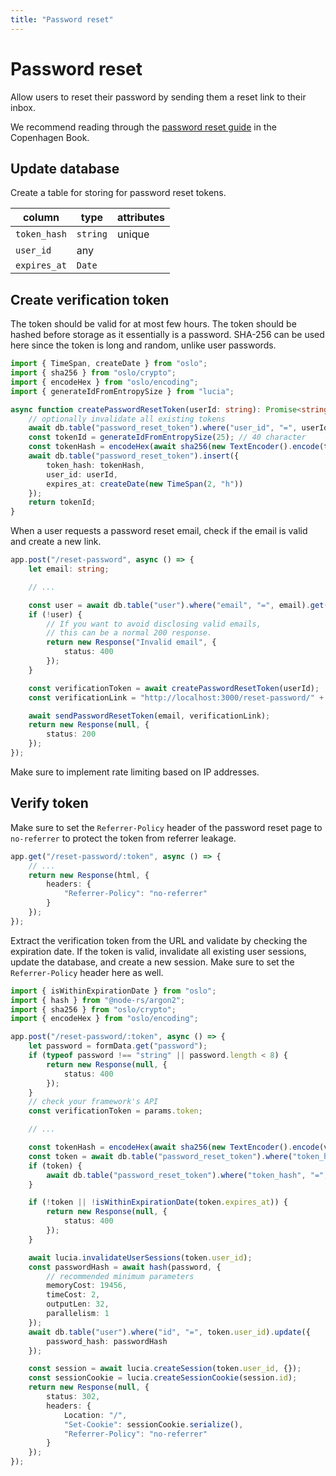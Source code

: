 ```yaml
---
title: "Password reset"
---
```


# Password reset

Allow users to reset their password by sending them a reset link to their inbox.

We recommend reading through the [password reset guide](https://thecopenhagenbook.com/password-reset) in the Copenhagen Book.

## Update database

Create a table for storing for password reset tokens.

| column       | type     | attributes |
| ------------ | -------- | ---------- |
| `token_hash` | `string` | unique     |
| `user_id`    | any      |            |
| `expires_at` | `Date`   |            |

## Create verification token

The token should be valid for at most few hours. The token should be hashed before storage as it essentially is a password. SHA-256 can be used here since the token is long and random, unlike user passwords.

```ts
import { TimeSpan, createDate } from "oslo";
import { sha256 } from "oslo/crypto";
import { encodeHex } from "oslo/encoding";
import { generateIdFromEntropySize } from "lucia";

async function createPasswordResetToken(userId: string): Promise<string> {
	// optionally invalidate all existing tokens
	await db.table("password_reset_token").where("user_id", "=", userId).deleteAll();
	const tokenId = generateIdFromEntropySize(25); // 40 character
	const tokenHash = encodeHex(await sha256(new TextEncoder().encode(tokenId)));
	await db.table("password_reset_token").insert({
		token_hash: tokenHash,
		user_id: userId,
		expires_at: createDate(new TimeSpan(2, "h"))
	});
	return tokenId;
}
```

When a user requests a password reset email, check if the email is valid and create a new link.

```ts
app.post("/reset-password", async () => {
	let email: string;

	// ...

	const user = await db.table("user").where("email", "=", email).get();
	if (!user) {
		// If you want to avoid disclosing valid emails,
		// this can be a normal 200 response.
		return new Response("Invalid email", {
			status: 400
		});
	}

	const verificationToken = await createPasswordResetToken(userId);
	const verificationLink = "http://localhost:3000/reset-password/" + verificationToken;

	await sendPasswordResetToken(email, verificationLink);
	return new Response(null, {
		status: 200
	});
});
```

Make sure to implement rate limiting based on IP addresses.

## Verify token

Make sure to set the `Referrer-Policy` header of the password reset page to `no-referrer` to protect the token from referrer leakage.

```ts
app.get("/reset-password/:token", async () => {
	// ...
	return new Response(html, {
		headers: {
			"Referrer-Policy": "no-referrer"
		}
	});
});
```

Extract the verification token from the URL and validate by checking the expiration date. If the token is valid, invalidate all existing user sessions, update the database, and create a new session. Make sure to set the `Referrer-Policy` header here as well.

```ts
import { isWithinExpirationDate } from "oslo";
import { hash } from "@node-rs/argon2";
import { sha256 } from "oslo/crypto";
import { encodeHex } from "oslo/encoding";

app.post("/reset-password/:token", async () => {
	let password = formData.get("password");
	if (typeof password !== "string" || password.length < 8) {
		return new Response(null, {
			status: 400
		});
	}
	// check your framework's API
	const verificationToken = params.token;

	// ...

	const tokenHash = encodeHex(await sha256(new TextEncoder().encode(verificationToken)));
	const token = await db.table("password_reset_token").where("token_hash", "=", tokenHash).get();
	if (token) {
		await db.table("password_reset_token").where("token_hash", "=", tokenHash).delete();
	}

	if (!token || !isWithinExpirationDate(token.expires_at)) {
		return new Response(null, {
			status: 400
		});
	}

	await lucia.invalidateUserSessions(token.user_id);
	const passwordHash = await hash(password, {
		// recommended minimum parameters
		memoryCost: 19456,
		timeCost: 2,
		outputLen: 32,
		parallelism: 1
	});
	await db.table("user").where("id", "=", token.user_id).update({
		password_hash: passwordHash
	});

	const session = await lucia.createSession(token.user_id, {});
	const sessionCookie = lucia.createSessionCookie(session.id);
	return new Response(null, {
		status: 302,
		headers: {
			Location: "/",
			"Set-Cookie": sessionCookie.serialize(),
			"Referrer-Policy": "no-referrer"
		}
	});
});
```
